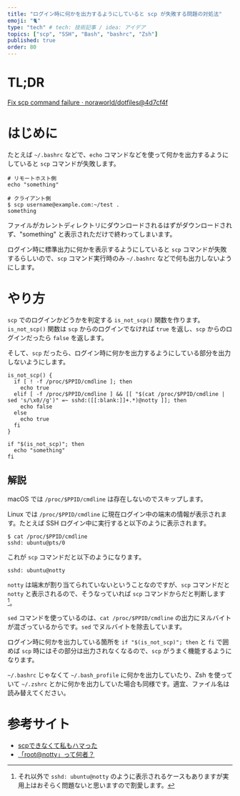 ```yaml
---
title: "ログイン時に何かを出力するようにしていると scp が失敗する問題の対処法"
emoji: "🐈"
type: "tech" # tech: 技術記事 / idea: アイデア
topics: ["scp", "SSH", "Bash", "bashrc", "Zsh"]
published: true
order: 80
---
```


# TL;DR
[Fix scp command failure · noraworld/dotfiles@4d7cf4f](https://github.com/noraworld/dotfiles/commit/4d7cf4ff1e8dbdeb09b0e5973a2edf96e7f86c4b)

# はじめに
たとえば `~/.bashrc` などで、`echo` コマンドなどを使って何かを出力するようにしていると `scp` コマンドが失敗します。

```bash:~/.bashrc
# リモートホスト側
echo "something"
```

```shell
# クライアント側
$ scp username@example.com:~/test .
something
```

ファイルがカレントディレクトリにダウンロードされるはずがダウンロードされず、"something" と表示されただけで終わってしまいます。

ログイン時に標準出力に何かを表示するようにしていると `scp` コマンドが失敗するらしいので、`scp` コマンド実行時のみ `~/.bashrc` などで何も出力しないようにします。

# やり方
`scp` でのログインかどうかを判定する `is_not_scp()` 関数を作ります。`is_not_scp()` 関数は `scp` からのログインでなければ `true` を返し、`scp` からのログインだったら `false` を返します。

そして、`scp` だったら、ログイン時に何かを出力するようにしている部分を出力しないようにします。

```bash:~/.bashrc
is_not_scp() {
  if [ ! -f /proc/$PPID/cmdline ]; then
    echo true
  elif [ -f /proc/$PPID/cmdline ] && [[ "$(cat /proc/$PPID/cmdline | sed 's/\x0//g')" =~ sshd:([[:blank:]]+.*)@notty ]]; then
    echo false
  else
    echo true
  fi
}

if "$(is_not_scp)"; then
  echo "something"
fi
```

## 解説
macOS では `/proc/$PPID/cmdline` は存在しないのでスキップします。

Linux では `/proc/$PPID/cmdline` に現在ログイン中の端末の情報が表示されます。たとえば SSH ログイン中に実行すると以下のように表示されます。

```shell
$ cat /proc/$PPID/cmdline
sshd: ubuntu@pts/0
```

これが `scp` コマンドだと以下のようになります。

```shell
sshd: ubuntu@notty
```

`notty` は端末が割り当てられていないということなのですが、`scp` コマンドだと `notty` と表示されるので、そうなっていれば `scp` コマンドからだと判断します[^1]。

[^1]: それ以外で `sshd: ubuntu@notty` のように表示されるケースもありますが実用上はおそらく問題ないと思いますので割愛します。

`sed` コマンドを使っているのは、`cat /proc/$PPID/cmdline` の出力にヌルバイトが混ざっているからです。`sed` でヌルバイトを除去しています。

ログイン時に何かを出力している箇所を `if "$(is_not_scp)"; then` と `fi` で囲めば `scp` 時にはその部分は出力されなくなるので、`scp` がうまく機能するようになります。

`~/.bashrc` じゃなくて `~/.bash_profile` に何かを出力していたり、Zsh を使っていて `~/.zshrc` とかに何かを出力していた場合も同様です。適宜、ファイル名は読み替えてください。

# 参考サイト
- [scpできなくて私もハマった](https://engineer-log.net/index.php/2017/05/26/post-2490/)
- [「root@notty」って何者？](https://meteoricstream.com/tips_detail/88.html)
